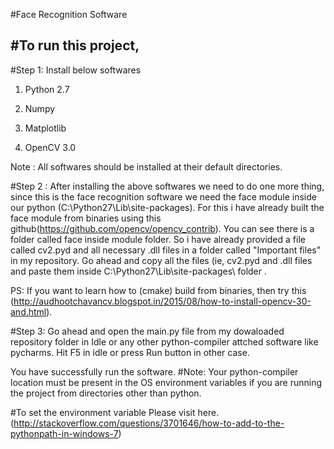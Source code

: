 
#Face Recognition Software

#To run this project, 
--------------------------------------------------------------------------------------------------------
#Step 1: 
Install below softwares

1. Python 2.7

2. Numpy

3. Matplotlib

4. OpenCV 3.0

Note : All softwares should be installed at their default directories.

#Step 2 :
After installing the above softwares we need to do one more thing, since this is the face recognition software we need the face module inside our python
(C:\Python27\Lib\site-packages). For this i have already built the face module from binaries using this github(https://github.com/opencv/opencv_contrib).
You can see there is a folder called face inside module folder. So i have already provided a file called cv2.pyd and all necessary .dll files in a folder called "Important files" in my repository.
Go ahead and copy all the files (ie, cv2.pyd and .dll files and paste them inside C:\Python27\Lib\site-packages\ folder .

PS: If you want to learn how to (cmake) build from binaries, then try this (http://audhootchavancv.blogspot.in/2015/08/how-to-install-opencv-30-and.html).

#Step 3: 
Go ahead and open the main.py file from my dowaloaded repository folder in Idle or any other python-compiler attched software like pycharms.
Hit F5 in idle or press Run button in other case.

You have successfully run the software.
#Note:
Your python-compiler location must be present in the OS environment variables if you are running the project from directories other than python.

#To set the environment variable 
Please visit here. (http://stackoverflow.com/questions/3701646/how-to-add-to-the-pythonpath-in-windows-7)



